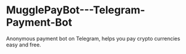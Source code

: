 # MugglePayBot---Telegram-Payment-Bot
Anonymous payment bot on Telegram, helps you pay crypto currencies easy and free.
